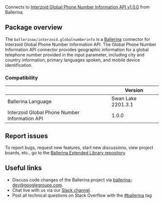Connects to [Interzoid Global Phone Number Information API v1.0.0](https://interzoid.com/services/getglobalnumberinfo) from Ballerina.

## Package overview

The `ballerinax/interzoid.globalnumberinfo` is a [Ballerina](https://ballerina.io/) connector for Interzoid Global Phone Number Information API. The Global Phone Number Information API connector provides geographic information for a global telephone number provided in the input parameter, including city and country information, primary languages spoken, and mobile device identification.


### Compatibility
|                                               | Version                   |
|-----------------------------------------------|---------------------------|
| Ballerina Language                            | Swan Lake 2201.3.1          |
| Interzoid Global Phone Number Information API | 1.0.0                     |

## Report issues
To report bugs, request new features, start new discussions, view project boards, etc., go to the [Ballerina Extended Library repository](https://github.com/ballerina-platform/ballerina-extended-library)

## Useful links
- Discuss code changes of the Ballerina project via [ballerina-dev@googlegroups.com](mailto:ballerina-dev@googlegroups.com).
- Chat live with us via our [Slack channel](https://ballerina.io/community/slack/).
- Post all technical questions on Stack Overflow with the [#ballerina](https://stackoverflow.com/questions/tagged/ballerina) tag
